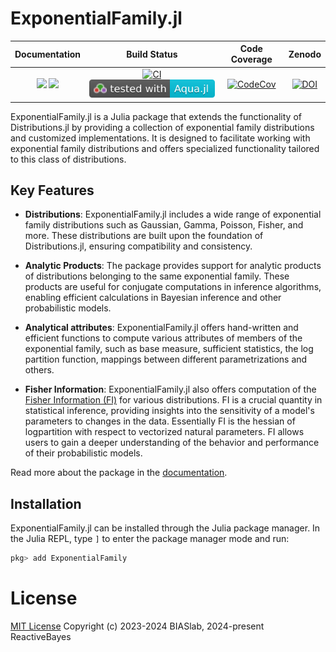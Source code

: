 # ExponentialFamily.jl

| **Documentation**                                                         | **Build Status**                                       | **Code Coverage**                       | **Zenodo**                                                                             | 
|:-------------------------------------------------------------------------:|:------------------------------------------------------:|:---------------------------------------:|:--------------------------------------------------------------------------------------:|
| [![][docs-stable-img]][docs-stable-url] [![][docs-dev-img]][docs-dev-url] | [![CI][ci-img]][ci-url] [![Aqua][aqua-img]][aqua-url]  | [![CodeCov][codecov-img]][codecov-url]  |[![DOI](https://zenodo.org/badge/501995296.svg)](https://doi.org/10.5281/zenodo.7774921)|

[ci-img]: https://github.com/reactivebayes/ExponentialFamily.jl/actions/workflows/CI.yml/badge.svg?branch=main
[ci-url]: https://github.com/reactivebayes/ExponentialFamily.jl/actions

[docs-dev-img]: https://img.shields.io/badge/docs-dev-blue.svg
[docs-dev-url]: https://reactivebayes.github.io/ExponentialFamily.jl/dev

[codecov-img]: https://codecov.io/gh/reactivebayes/ExponentialFamily.jl/branch/main/graph/badge.svg
[codecov-url]: https://codecov.io/gh/reactivebayes/ExponentialFamily.jl?branch=main

[docs-stable-img]: https://img.shields.io/badge/docs-stable-blue.svg
[docs-stable-url]: https://reactivebayes.github.io/ExponentialFamily.jl/stable

[aqua-img]: https://raw.githubusercontent.com/JuliaTesting/Aqua.jl/master/badge.svg
[aqua-url]: https://github.com/JuliaTesting/Aqua.jl

ExponentialFamily.jl is a Julia package that extends the functionality of Distributions.jl by providing a collection of exponential family distributions and customized implementations. It is designed to facilitate working with exponential family distributions and offers specialized functionality tailored to this class of distributions.


## Key Features

- **Distributions**: ExponentialFamily.jl includes a wide range of exponential family distributions such as Gaussian, Gamma, Poisson, Fisher, and more. These distributions are built upon the foundation of Distributions.jl, ensuring compatibility and consistency.

- **Analytic Products**: The package provides support for analytic products of distributions belonging to the same exponential family. These products are useful for conjugate computations in inference algorithms, enabling efficient calculations in Bayesian inference and other probabilistic models.

- **Analytical attributes**: ExponentialFamily.jl offers hand-written and efficient functions to compute various attributes of members of the exponential family, such as base measure, sufficient statistics, the log partition function, mappings between different parametrizations and others.

- **Fisher Information**: ExponentialFamily.jl also offers computation of the [Fisher Information (FI)](https://en.wikipedia.org/wiki/Fisher_information) for various distributions. FI is a crucial quantity in statistical inference, providing insights into the sensitivity of a model's parameters to changes in the data. Essentially FI is the hessian of logpartition with respect to vectorized natural parameters. FI allows users to gain a deeper understanding of the behavior and performance of their probabilistic models.

Read more about the package in the [documentation](https://reactivebayes.github.io/ExponentialFamily.jl/stable/).

## Installation
ExponentialFamily.jl can be installed through the Julia package manager. In the Julia REPL, type `]` to enter the package manager mode and run:
```julia
pkg> add ExponentialFamily
```

# License

[MIT License](LICENSE) Copyright (c) 2023-2024 BIASlab, 2024-present ReactiveBayes
